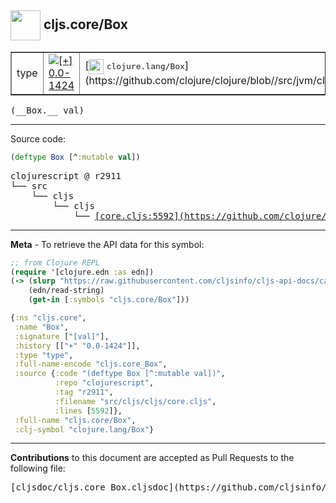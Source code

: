 ## <img width="48px" valign="middle" src="http://i.imgur.com/Hi20huC.png"> cljs.core/Box

 <table border="1">
<tr>

<td>type</td>
<td><a href="https://github.com/cljsinfo/cljs-api-docs/tree/0.0-1424"><img valign="middle" alt="[+] 0.0-1424" src="https://img.shields.io/badge/+-0.0--1424-lightgrey.svg"></a> </td>
<td>
[<img height="24px" valign="middle" src="http://i.imgur.com/1GjPKvB.png"> <samp>clojure.lang/Box</samp>](https://github.com/clojure/clojure/blob//src/jvm/clojure/lang/Box.java)
</td>
</tr>
</table>

 <samp>
(__Box.__ val)<br>
</samp>

---





Source code:

```clj
(deftype Box [^:mutable val])
```

 <pre>
clojurescript @ r2911
└── src
    └── cljs
        └── cljs
            └── <ins>[core.cljs:5592](https://github.com/clojure/clojurescript/blob/r2911/src/cljs/cljs/core.cljs#L5592)</ins>
</pre>


---

__Meta__ - To retrieve the API data for this symbol:

```clj
;; from Clojure REPL
(require '[clojure.edn :as edn])
(-> (slurp "https://raw.githubusercontent.com/cljsinfo/cljs-api-docs/catalog/cljs-api.edn")
    (edn/read-string)
    (get-in [:symbols "cljs.core/Box"]))
```

```clj
{:ns "cljs.core",
 :name "Box",
 :signature ["[val]"],
 :history [["+" "0.0-1424"]],
 :type "type",
 :full-name-encode "cljs.core_Box",
 :source {:code "(deftype Box [^:mutable val])",
          :repo "clojurescript",
          :tag "r2911",
          :filename "src/cljs/cljs/core.cljs",
          :lines [5592]},
 :full-name "cljs.core/Box",
 :clj-symbol "clojure.lang/Box"}

```

---

__Contributions__ to this document are accepted as Pull Requests to the following file:

 <pre>
[cljsdoc/cljs.core_Box.cljsdoc](https://github.com/cljsinfo/cljs-api-docs/blob/master/cljsdoc/cljs.core_Box.cljsdoc)
</pre>

